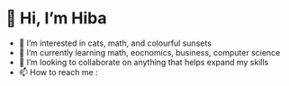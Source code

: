 

#  👋 **Hi, I’m Hiba**


- 👀 I’m interested in cats, math, and colourful sunsets
- 🌱 I’m currently learning math, eocnomics, business, computer science
- 💞️ I’m looking to collaborate on anything that helps expand my skills
- 📫 How to reach me : 















<!---
HibaFatimaA/HibaFatimaA is a ✨ special ✨ repository because its `README.md` (this file) appears on your GitHub profile.
You can click the Preview link to take a look at your changes.
--->
